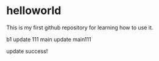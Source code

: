 # helloworld
This is my first github repository for learning how to use it.

b1 update 111
main update main111

update success!

